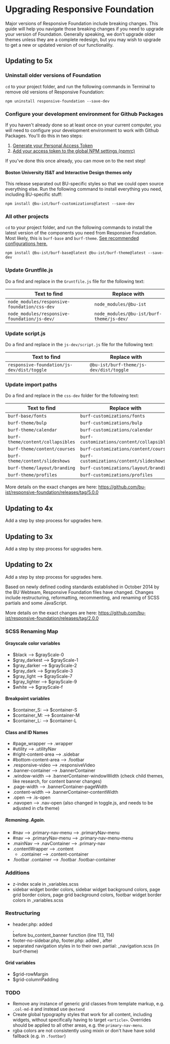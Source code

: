 # Upgrading Responsive Foundation

Major versions of Responsive Foundation include breaking changes. This guide
will help you navigate those breaking changes if you need to upgrade your version
of Foundation. Generally speaking, we don't upgrade older themes unless they are
a complete redesign, but you may wish to upgrade to get a new or updated version
of our functionality.

## Updating to 5x

### Uninstall older versions of Foundation

`cd` to your project folder, and run the following commands in Terminal
to remove old versions of Responsive Foundation:

`npm uninstall responsive-foundation --save-dev`

### Configure your development environment for Github Packages

If you haven't already done so at least once on your current computer,
you will need to configure your development environment to work with
Github Packages. You'll do this in two steps:

1. [Generate your Personal Access Token](https://github.com/bu-ist/responsive-foundation#generate-your-access-token)
2. [Add your access token to the global NPM settings (npmrc)](https://github.com/bu-ist/responsive-foundation#add-your-access-token-to-the-global-npm-settings-npmrc)

If you've done this once already, you can move on to the next step!

#### Boston University IS&T and Interactive Design themes only

This release separated out BU-specific styles so that we could open source everything
else. Run the following command to install everything you need, including BU-specific stuff:

`npm install @bu-ist/burf-customizations@latest --save-dev`

### All other projects

`cd` to your project folder, and run the following commands to install the
latest version of the components you need from Responsive Foundation. Most
likely, this is `burf-base` and `burf-theme`. [See recommended configurations here.](https://github.com/bu-ist/responsive-foundation#install-and-go)

`npm install @bu-ist/burf-base@latest @bu-ist/burf-theme@latest --save-dev`

### Update Gruntfile.js

Do a find and replace in the `Gruntfile.js` file for the following text:

| Text to find                                 | Replace with                              |
| -------------------------------------------- | ----------------------------------------- |
| `node_modules/responsive-foundation/css-dev` | `node_modules/@bu-ist`                    |
| `node_modules/responsive-foundation/js-dev/` | `node_modules/@bu-ist/burf-theme/js-dev/` |

### Update script.js

Do a find and replace in the `js-dev/script.js` file for the following text:

| Text to find                                 | Replace with                              |
| -------------------------------------------- | ----------------------------------------- |
| `responsive-foundation/js-dev/dist/toggle`   | `@bu-ist/burf-theme/js-dev/dist/toggle`   |

### Update import paths

Do a find and replace in the `css-dev` folder for the following text:

| Text to find                      | Replace with                               |
| --------------------------------- | ------------------------------------------ |
| `burf-base/fonts`                 | `burf-customizations/fonts`                |
| `burf-theme/bulp`                 | `burf-customizations/bulp`                 |
| `burf-theme/calendar`             | `burf-customizations/calendar`             |
| `burf-theme/content/collapsibles` | `burf-customizations/content/collapsibles` |
| `burf-theme/content/courses`      | `burf-customizations/content/courses`      |
| `burf-theme/content/slideshows`   | `burf-customizations/content/slideshows`   |
| `burf-theme/layout/branding`      | `burf-customizations/layout/branding`      |
| `burf-theme/profiles`             | `burf-customizations/profiles`             |

More details on the exact changes are here: https://github.com/bu-ist/responsive-foundation/releases/tag/5.0.0

## Updating to 4x

Add a step by step process for upgrades here.

## Updating to 3x

Add a step by step process for upgrades here.

## Updating to 2x

Add a step by step process for upgrades here.

Based on newly defined coding standards established in October 2014 by the BU Webteam, Responsive Foundation files have changed. Changes include restructuring, reformatting, recommenting, and renaming of SCSS partials and some JavaScript.

More details on the exact changes are here: https://github.com/bu-ist/responsive-foundation/releases/tag/2.0.0

### SCSS Renaming Map

#### Grayscale color variables

* $black --> $grayScale-0
* $gray_darkest --> $grayScale-1
* $gray_darker --> $grayScale-2
* $gray_dark --> $grayScale-3
* $gray_light --> $grayScale-7
* $gray_lighter --> $grayScale-9
* $white --> $grayScale-f

#### Breakpoint variables

* $container_S: --> $container-S
* $container_M: --> $container-M
* $container_L: --> $container-L

#### Class and ID Names

* #page_wrapper --> .wrapper
* #utility --> .utilityNav
* #right-content-area --> .sidebar
* #bottom-content-area --> .footbar
* .responsive-video --> .responsiveVideo
* .banner-container --> .bannerContainer
* .window-width --> .bannerContainer-windowWidth (check child themes, like research, for content banner changes)
* .page-width --> .bannerContainer-pageWidth
* .content-width --> .bannerContainer-contentWidth
* .open --> .is-open
* .navopen --> .nav-open (also changed in toggle.js, and needs to be adjusted in cfa theme)

##### Remanimg. Again.

* #nav --> .primary-nav-menu --> .primaryNav-menu
* #nav --> .primaryNav-menu --> .primary-nav-menu-menu
* .mainNav --> .navContainer --> .primary-nav
* .contentWrapper --> .content
	* .container --> .content-container
* .footbar .container --> .footbar .footbar-container

### Additions

* z-index scale in _variables.scss
* sidebar widget border colors, sidebar widget background colors, page grid border colors, page grid background colors, footbar widget border colors in _variables.scss


### Restructuring

* header.php: added <div class="wrapper">, <div class="contentWrapper"> before bu_content_banner function (line 113, 114)
* footer-no-sidebar.php, footer.php: added </div><!-- .contentWrapper -->, </div><!-- .wrapper --> after <?php wp_footer(); ?>
* separated navigation styles in to their own partial: _navigation.scss (in burf-theme)

#### Grid variables

* $grid-rowMargin
* $grid-columnPadding

### TODO

* Remove any instance of generic grid classes from template markup, e.g. `.col-md-8` and instead use `@extend`
* Create global typography styles that work for all content, including widgets, without specifically having to target `<article>`. Overrides should be applied to all other areas, e.g. the `primary-nav-menu`.
* rgba colors are not consistently using mixin or don't have have solid fallback (e.g. in `.footbar`)
